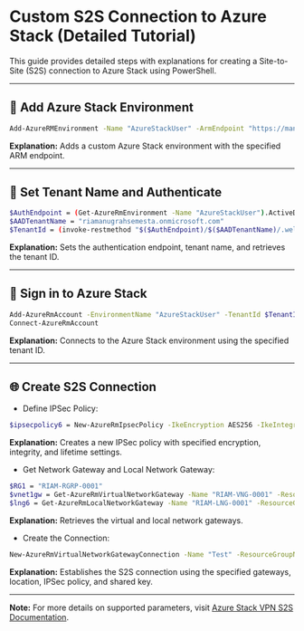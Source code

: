 
# Custom S2S Connection to Azure Stack (Detailed Tutorial)

This guide provides detailed steps with explanations for creating a Site-to-Site (S2S) connection to Azure Stack using PowerShell.

---

## 📌 **Add Azure Stack Environment**
```sh
Add-AzureRMEnvironment -Name "AzureStackUser" -ArmEndpoint "https://management.idwest.hybridcloud.id"
```
**Explanation:** Adds a custom Azure Stack environment with the specified ARM endpoint.

---

## 🔐 **Set Tenant Name and Authenticate**
```sh
$AuthEndpoint = (Get-AzureRmEnvironment -Name "AzureStackUser").ActiveDirectoryAuthority.TrimEnd('/')
$AADTenantName = "riamanugrahsemesta.onmicrosoft.com"
$TenantId = (invoke-restmethod "$($AuthEndpoint)/$($AADTenantName)/.well-known/openid-configuration").issuer.TrimEnd('/').Split('/')[-1]
```
**Explanation:** Sets the authentication endpoint, tenant name, and retrieves the tenant ID.

---

## 🔑 **Sign in to Azure Stack**
```sh
Add-AzureRmAccount -EnvironmentName "AzureStackUser" -TenantId $TenantId
Connect-AzureRmAccount
```
**Explanation:** Connects to the Azure Stack environment using the specified tenant ID.

---

## 🌐 **Create S2S Connection**
- Define IPSec Policy:
```sh
$ipsecpolicy6 = New-AzureRmIpsecPolicy -IkeEncryption AES256 -IkeIntegrity MD5 -DhGroup DHGroup2 -IpsecEncryption AES256 -IpsecIntegrity MD5 -SALifeTimeSeconds 28800 -SADataSizeKilobytes 102400000
```
**Explanation:** Creates a new IPSec policy with specified encryption, integrity, and lifetime settings.

- Get Network Gateway and Local Network Gateway:
```sh
$RG1 = "RIAM-RGRP-0001"
$vnet1gw = Get-AzureRmVirtualNetworkGateway -Name "RIAM-VNG-0001" -ResourceGroupName $RG1
$lng6 = Get-AzureRmLocalNetworkGateway -Name "RIAM-LNG-0001" -ResourceGroupName $RG1
```
**Explanation:** Retrieves the virtual and local network gateways.

- Create the Connection:
```sh
New-AzureRmVirtualNetworkGatewayConnection -Name "Test" -ResourceGroupName $RG1 -VirtualNetworkGateway1 $vnet1gw -LocalNetworkGateway2 $lng6 -Location "idwest" -ConnectionType IPsec -IpsecPolicies $ipsecpolicy6 -SharedKey 'T3lkomAzur3R1am'
```
**Explanation:** Establishes the S2S connection using the specified gateways, location, IPSec policy, and shared key.

---

**Note:** For more details on supported parameters, visit [Azure Stack VPN S2S Documentation](https://docs.microsoft.com/en-us/azure-stack/user/azure-stack-vpn-s2s).
